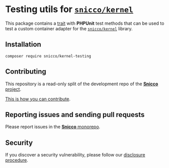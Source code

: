# Testing utils for [`snicco/kernel`](https://github.com/sniccowp/kernel)

This package contains a [trait](src/DIContainerContractTests.php) with **PHPUnit** test methods that can be 
used to test a custom container adapter for the [`snicco/kernel`](https://github.com/sniccowp/kernel) library.

## Installation

```shell
composer require snicco/kernel-testing
```

## Contributing

This repository is a read-only split of the development repo of the
[**Snicco** project](https://github.com/sniccowp/sniccowp).

[This is how you can contribute](https://github.com/sniccowp/sniccowp/blob/master/CONTRIBUTING.md).

## Reporting issues and sending pull requests

Please report issues in the
[**Snicco** monorepo](https://github.com/sniccowp/sniccowp/blob/master/CONTRIBUTING.md##using-the-issue-tracker).

## Security

If you discover a security vulnerability, please follow
our [disclosure procedure](https://github.com/sniccowp/sniccowp/blob/master/SECURITY.md).
